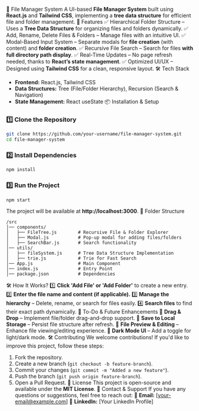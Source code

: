 📂 File Manager System
A UI-based **File Manager System** built using **React.js** and **Tailwind CSS**, implementing a **tree data structure** for efficient file and folder management.
🚀 Features
✅ Hierarchical Folder Structure – Uses a **Tree Data Structure** for organizing files and folders dynamically.
✅ Add, Rename, Delete Files & Folders – Manage files with an intuitive UI.
✅ Modal-Based Input System – Separate modals for **file creation** (with content) and **folder creation**.
✅ Recursive File Search – Search for files **with full directory path display**.
✅ Real-Time Updates – No page refresh needed, thanks to **React’s state management**.
✅ Optimized UI/UX – Designed using **Tailwind CSS** for a clean, responsive layout.
🛠 Tech Stack
- **Frontend:** React.js, Tailwind CSS
- **Data Structures:** Tree (File/Folder Hierarchy), Recursion (Search & Navigation)
- **State Management:** React useState
📦 Installation & Setup
### 1️⃣ Clone the Repository
```sh
git clone https://github.com/your-username/file-manager-system.git
cd file-manager-system
```
### 2️⃣ Install Dependencies
```sh
npm install
```
### 3️⃣ Run the Project
```sh
npm start
```
The project will be available at **http://localhost:3000**.
📝 Folder Structure
```
/src  
│── components/  
│   ├── FileTree.js        # Recursive File & Folder Explorer  
│   ├── Modal.js           # Pop-up modal for adding files/folders  
│   ├── SearchBar.js       # Search functionality  
│── utils/  
│   ├── fileSystem.js      # Tree Data Structure Implementation  
│   ├── trie.js            # Trie for Fast Search  
│── App.js                 # Main Component  
│── index.js               # Entry Point  
│── package.json           # Dependencies  
```
🛠 How It Works?
1️⃣ **Click 'Add File' or 'Add Folder'** to create a new entry.
2️⃣ **Enter the file name and content (if applicable).**
3️⃣ **Manage the hierarchy** – Delete, rename, or search for files easily.
4️⃣ **Search files** to find their exact path dynamically.
📌 To-Do & Future Enhancements
🔹 **Drag & Drop** – Implement file/folder drag-and-drop support.
🔹 **Save to Local Storage** – Persist file structure after refresh.
🔹 **File Preview & Editing** – Enhance file viewing/editing experience.
🔹 **Dark Mode UI** – Add a toggle for light/dark mode.
🛠 Contributing
We welcome contributions! If you'd like to improve this project, follow these steps:
1. Fork the repository.
2. Create a new branch (`git checkout -b feature-branch`).
3. Commit your changes (`git commit -m "Added a new feature"`).
4. Push the branch (`git push origin feature-branch`).
5. Open a Pull Request.
📄 License
This project is open-source and available under the **MIT License**.
💬 Contact & Support
If you have any questions or suggestions, feel free to reach out:
📧 **Email:** [your-email@example.com]
🔗 **LinkedIn:** [Your LinkedIn Profile]
